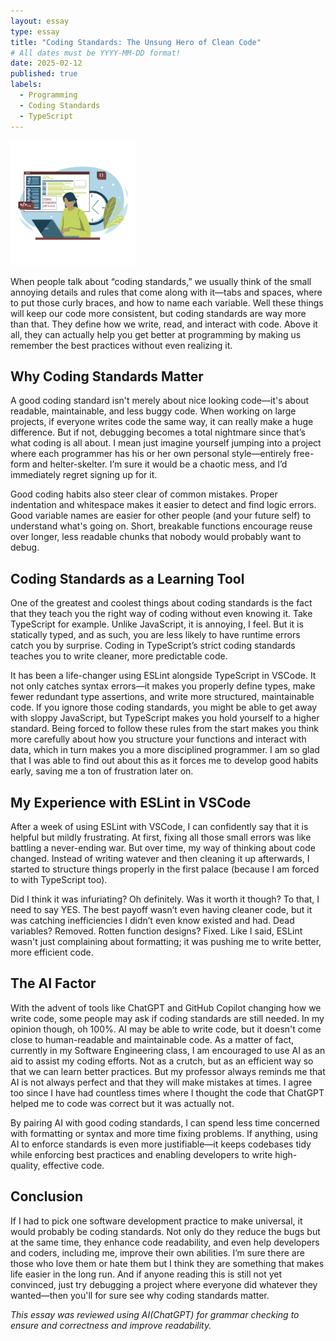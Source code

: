 ```yaml
---
layout: essay
type: essay
title: "Coding Standards: The Unsung Hero of Clean Code"
# All dates must be YYYY-MM-DD format!
date: 2025-02-12
published: true
labels:
  - Programming
  - Coding Standards
  - TypeScript
---
```


<img width="200px" class="rounded float-start pe-4" src="../img/IMG_5643.jpg">

When people talk about “coding standards,” we usually think of the small annoying details and rules that come along with it—tabs and spaces, where to put those curly braces, and how to name each variable. Well these things will keep our code more consistent, but coding standards are way more than that. They define how we write, read, and interact with code. Above it all, they can actually help you get better at programming by making us remember the best practices without even realizing it. 

## Why Coding Standards Matter

A good coding standard isn't merely about nice looking code—it's about readable, maintainable, and less buggy code. When working on large projects, if everyone writes code the same way, it can really make a huge difference. But if not, debugging becomes a total nightmare since that’s what coding is all about. I mean just imagine yourself jumping into a project where each programmer has his or her own personal style—entirely free-form and helter-skelter. I’m sure it would be a chaotic mess, and I’d immediately regret signing up for it. 

Good coding habits also steer clear of common mistakes. Proper indentation and whitespace makes it easier to detect and find logic errors. Good variable names are easier for other people (and your future self) to understand what's going on. Short, breakable functions encourage reuse over longer, less readable chunks that nobody would probably want to debug.

## Coding Standards as a Learning Tool

One of the greatest and coolest things about coding standards is the fact that they teach you the right way of coding without even knowing it. Take TypeScript for example. Unlike JavaScript, it is annoying, I feel. But it is statically typed, and as such, you are less likely to have  runtime errors catch you by surprise. Coding in TypeScript’s strict coding standards teaches you to write cleaner, more predictable code. 

It has been a life-changer using ESLint alongside TypeScript in VSCode. It not only catches syntax errors—it makes you properly define types, make fewer redundant type assertions, and write more structured, maintainable code. If you ignore those coding standards, you might be able to get away with sloppy JavaScript, but TypeScript makes you hold yourself to a higher standard. Being forced to follow these rules from the start makes you think more carefully about how you structure your functions and interact with data, which in turn makes you a more disciplined programmer. I am so glad that I was able to find out about this as it forces me to develop good habits early, saving me a ton of frustration later on. 

## My Experience with ESLint in VSCode

After a week of using ESLint with VSCode, I can confidently say that it is helpful but mildly frustrating. At first, fixing all those small errors was like battling a never-ending war. But over time, my way of thinking about code changed. Instead of writing watever and then cleaning it up afterwards, I started to structure things properly in the first palace (because I am forced to with TypeScript too).

Did I think it was infuriating? Oh definitely. Was it worth it though? To that, I need to say YES. The best payoff wasn’t even having cleaner code, but it was catching inefficiencies I didn’t even know existed and had. Dead variables? Removed. Rotten function designs? Fixed. Like I said, ESLint wasn't just complaining about formatting; it was pushing me to write better, more efficient code.
 
## The AI Factor

With the advent of tools like ChatGPT and GitHub Copilot changing how we write code, some people may ask if coding standards are still needed. In my opinion though, oh 100%. AI may be able to write code, but it doesn't come close to human-readable and maintainable code. As a matter of fact, currently in my Software Engineering class, I am encouraged to use AI as an aid to assist my coding efforts. Not as a crutch, but as an efficient way so that we can learn better practices. But my professor always reminds me that AI is not always perfect and that they will make mistakes at times. I agree too since I have had countless times where I thought the code that ChatGPT helped me to code was correct but it was actually not.

By pairing AI with good coding standards, I can spend less time concerned with formatting or syntax and more time fixing problems. If anything, using AI to enforce standards is even more justifiable—it keeps codebases tidy while enforcing best practices and enabling developers to write high-quality, effective code. 

## Conclusion

If I had to pick one software development practice to make universal, it would probably be coding standards. Not only do they reduce the bugs but at the same time, they enhance code readability, and even help developers and coders, including me, improve their own abilities. I’m sure there are those who love them or hate them but I think they are something that makes life easier in the long run. And if anyone reading this is still not yet convinced, just try debugging a project where everyone did whatever they wanted—then you'll for sure see why coding standards matter.

*This essay was reviewed using AI(ChatGPT) for grammar checking to ensure and correctness and improve readability.*
